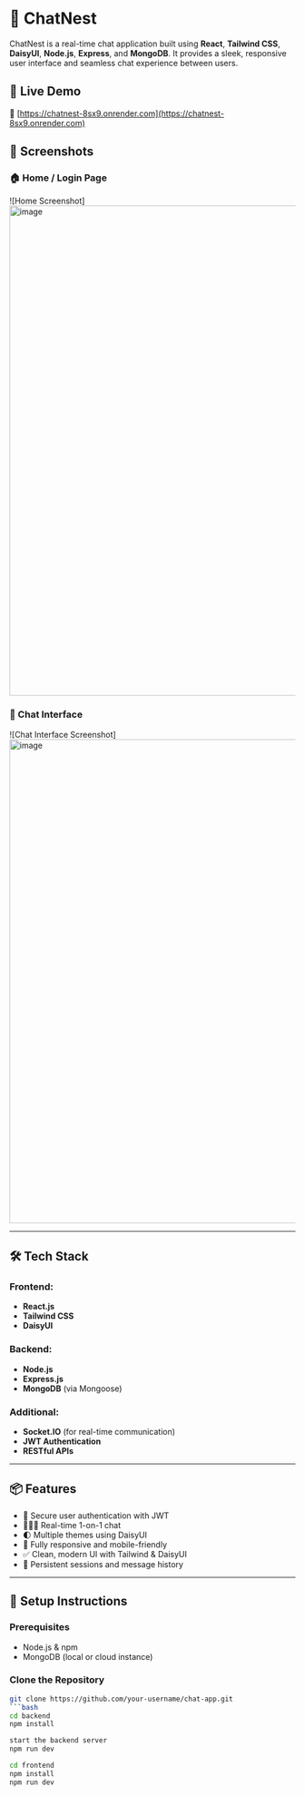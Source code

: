 # 💬 ChatNest

ChatNest is a real-time chat application built using **React**, **Tailwind CSS**, **DaisyUI**, **Node.js**, **Express**, and **MongoDB**. It provides a sleek, responsive user interface and seamless chat experience between users.

## 🚀 Live Demo

🔗 [https://chatnest-8sx9.onrender.com](https://chatnest-8sx9.onrender.com)

## 📸 Screenshots


### 🏠 Home / Login Page
![Home Screenshot]<img width="1919" height="864" alt="image" src="https://github.com/user-attachments/assets/90b0322d-597a-4e25-a6b4-57cdd1a94ace" />


### 💬 Chat Interface
![Chat Interface Screenshot]<img width="1919" height="853" alt="image" src="https://github.com/user-attachments/assets/425f5dcc-8fd3-4418-821c-5bfa7296bb6c" />


---

## 🛠️ Tech Stack

### Frontend:
- **React.js**
- **Tailwind CSS**
- **DaisyUI**

### Backend:
- **Node.js**
- **Express.js**
- **MongoDB** (via Mongoose)

### Additional:
- **Socket.IO** (for real-time communication)
- **JWT Authentication**
- **RESTful APIs**

---

## 📦 Features

- 🔐 Secure user authentication with JWT
- 🧑‍🤝‍🧑 Real-time 1-on-1 chat
- 🌓 Multiple themes using DaisyUI
- 📱 Fully responsive and mobile-friendly
- ✅ Clean, modern UI with Tailwind & DaisyUI
- 🔄 Persistent sessions and message history

---

## 🚧 Setup Instructions

### Prerequisites
- Node.js & npm
- MongoDB (local or cloud instance)

### Clone the Repository

```bash
git clone https://github.com/your-username/chat-app.git
```bash
cd backend
npm install

start the backend server
npm run dev

cd frontend
npm install
npm run dev

